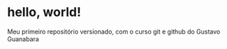 # hello, world!
 Meu primeiro repositório versionado, com o curso git e github do Gustavo Guanabara

 
